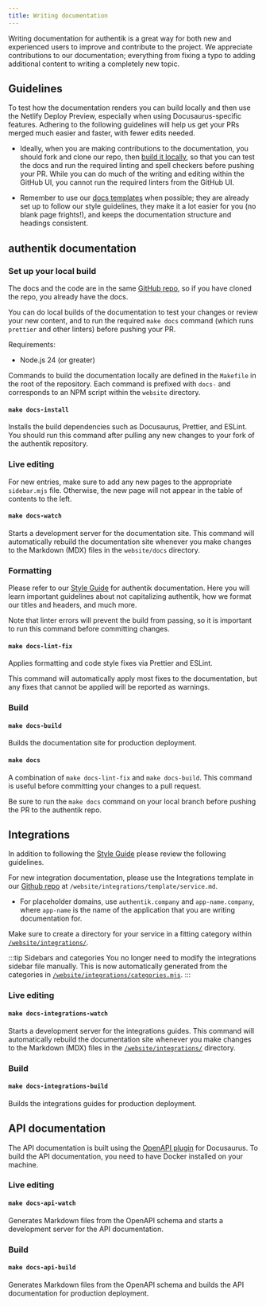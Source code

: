 ```yaml
---
title: Writing documentation
---
```


Writing documentation for authentik is a great way for both new and experienced users to improve and contribute to the project. We appreciate contributions to our documentation; everything from fixing a typo to adding additional content to writing a completely new topic.

## Guidelines

To test how the documentation renders you can build locally and then use the Netlify Deploy Preview, especially when using Docusaurus-specific features.
Adhering to the following guidelines will help us get your PRs merged much easier and faster, with fewer edits needed.

- Ideally, when you are making contributions to the documentation, you should fork and clone our repo, then [build it locally](#set-up-your-local-build), so that you can test the docs and run the required linting and spell checkers before pushing your PR. While you can do much of the writing and editing within the GitHub UI, you cannot run the required linters from the GitHub UI.

- Remember to use our [docs templates](./templates/index.md) when possible; they are already set up to follow our style guidelines, they make it a lot easier for you (no blank page frights!), and keeps the documentation structure and headings consistent.

## authentik documentation

### Set up your local build

The docs and the code are in the same [GitHub repo](https://github.com/goauthentik/authentik), so if you have cloned the repo, you already have the docs.

You can do local builds of the documentation to test your changes or review your new content, and to run the required `make docs` command (which runs `prettier` and other linters) before pushing your PR.

Requirements:

- Node.js 24 (or greater)

Commands to build the documentation locally are defined in the `Makefile` in the root of the repository.
Each command is prefixed with `docs-` and corresponds to an NPM script within the `website` directory.

#### `make docs-install`

Installs the build dependencies such as Docusaurus, Prettier, and ESLint.
You should run this command after pulling any new changes to your fork of the authentik repository.

### Live editing

For new entries, make sure to add any new pages to the appropriate `sidebar.mjs` file.
Otherwise, the new page will not appear in the table of contents to the left.

#### `make docs-watch`

Starts a development server for the documentation site.
This command will automatically rebuild the documentation site whenever you make changes to the Markdown (MDX) files in the `website/docs` directory.

### Formatting

Please refer to our [Style Guide](./style-guide.mdx) for authentik documentation. Here you will learn important guidelines about not capitalizing authentik, how we format our titles and headers, and much more.

Note that linter errors will prevent the build from passing, so it is important to run this command before committing changes.

#### `make docs-lint-fix`

Applies formatting and code style fixes via Prettier and ESLint.

This command will automatically apply most fixes to the documentation, but any fixes that cannot be applied will be reported as warnings.

### Build

#### `make docs-build`

Builds the documentation site for production deployment.

#### `make docs`

A combination of `make docs-lint-fix` and `make docs-build`.
This command is useful before committing your changes to a pull request.

Be sure to run the `make docs` command on your local branch before pushing the PR to the authentik repo.

## Integrations

In addition to following the [Style Guide](./style-guide.mdx) please review the following guidelines.

For new integration documentation, please use the Integrations template in our [Github repo](https://github.com/goauthentik/authentik) at `/website/integrations/template/service.md`.

- For placeholder domains, use `authentik.company` and `app-name.company`, where `app-name` is the name of the application that you are writing documentation for.

Make sure to create a directory for your service in a fitting category within [`/website/integrations/`](https://github.com/goauthentik/authentik/tree/main/website/integrations).

:::tip Sidebars and categories
You no longer need to modify the integrations sidebar file manually. This is now automatically generated from the categories in [`/website/integrations/categories.mjs`](https://github.com/goauthentik/authentik/blob/main/website/integrations/categories.mjs).
:::

### Live editing

#### `make docs-integrations-watch`

Starts a development server for the integrations guides.
This command will automatically rebuild the documentation site whenever you make changes to the Markdown (MDX) files in the [`/website/integrations/`](https://github.com/goauthentik/authentik/tree/main/website/integrations) directory.

### Build

#### `make docs-integrations-build`

Builds the integrations guides for production deployment.

## API documentation

The API documentation is built using the [OpenAPI plugin](https://github.com/PaloAltoNetworks/docusaurus-openapi-docs) for Docusaurus.
To build the API documentation, you need to have Docker installed on your machine.

### Live editing

#### `make docs-api-watch`

Generates Markdown files from the OpenAPI schema and starts a development server for the API documentation.

### Build

#### `make docs-api-build`

Generates Markdown files from the OpenAPI schema and builds the API documentation for production deployment.
